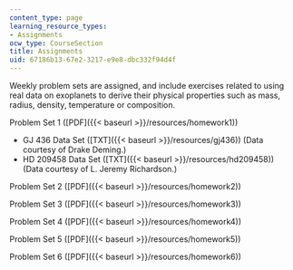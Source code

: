 ```yaml
---
content_type: page
learning_resource_types:
- Assignments
ocw_type: CourseSection
title: Assignments
uid: 67186b13-67e2-3217-e9e8-dbc332f94d4f
---
```


Weekly problem sets are assigned, and include exercises related to using real data on exoplanets to derive their physical properties such as mass, radius, density, temperature or composition.

Problem Set 1 ([PDF]({{< baseurl >}}/resources/homework1))

*   GJ 436 Data Set ([TXT]({{< baseurl >}}/resources/gj436)) (Data courtesy of Drake Deming.)
*   HD 209458 Data Set ([TXT]({{< baseurl >}}/resources/hd209458)) (Data courtesy of L. Jeremy Richardson.)

Problem Set 2 ([PDF]({{< baseurl >}}/resources/homework2))

Problem Set 3 ([PDF]({{< baseurl >}}/resources/homework3))

Problem Set 4 ([PDF]({{< baseurl >}}/resources/homework4))

Problem Set 5 ([PDF]({{< baseurl >}}/resources/homework5))

Problem Set 6 ([PDF]({{< baseurl >}}/resources/homework6))